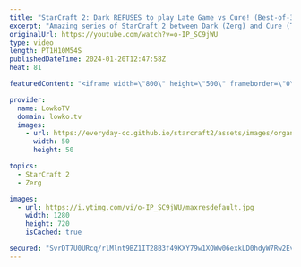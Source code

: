 ```yaml
---
title: "StarCraft 2: Dark REFUSES to play Late Game vs Cure! (Best-of-3)"
excerpt: "Amazing series of StarCraft 2 between Dark (Zerg) and Cure (Terran). This series was played as part of the Master's Coliseum 7 tournament, the first premier SC2 event of 2024. Support my work: https://patreon.com/lowkotv  Lowko merch: https://lowko.shop Tech setup: https://lowko.tv/setup Discord community:"
originalUrl: https://youtube.com/watch?v=o-IP_SC9jWU
type: video
length: PT1H10M54S
publishedDateTime: 2024-01-20T12:47:58Z
heat: 81

featuredContent: "<iframe width=\"800\" height=\"500\" frameborder=\"0\" src=\"https://www.youtube.com/embed/o-IP_SC9jWU\" allow=\"accelerometer; autoplay; encrypted-media; gyroscope; picture-in-picture\" allowfullscreen></iframe>"

provider:
  name: LowkoTV
  domain: lowko.tv
  images:
    - url: https://everyday-cc.github.io/starcraft2/assets/images/organizations/lowko.tv-50x50.jpg
      width: 50
      height: 50

topics:
  - StarCraft 2
  - Zerg

images:
  - url: https://i.ytimg.com/vi/o-IP_SC9jWU/maxresdefault.jpg
    width: 1280
    height: 720
    isCached: true

secured: "SvrDT7U0URcq/rlMlnt9BZ1IT28B3f49KXY79w1XOWw06exkLD0hdyW7Rw2Ev00Azw3igTec1zarSNgarcnfXJMO/NAjv7aTGCuLHg2WIBg56VNIxmb1mMiE0Ib+CK2l9WIAiUmFeFJ2IqG1i1rp2hp5SxX3MPowYB326zqFP83G/R1yh5nsGAs2VxXn2Y8IgL4o0ijkXR8vEfE0ALN4RKVPRIaan7hmmfuPHxQZLuj7un/6W80+VDHQwGnRqKSHHDNSrB3n99XsssXwPrhV7yDLlhg3xvsPIOEdYZVLVgw1b4HhA6EK5dl5YWvI1JZtIr+Q8jEHE7KJWY/B77yHpt6uO1luy5WomclOCyyBtLKWWBPqKkT1tQLUQLm4KDF7qjqve8PwuAIcgHNwCbRMHCu7wDWdhn8QHdltmHwlfDU=;qjt2VN1elh5emR5BaYS2Yg=="
---
```


